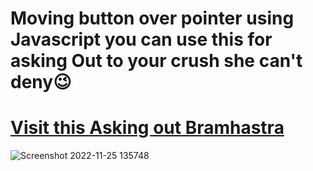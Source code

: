 # **Moving button over pointer using Javascript you can use this for asking Out to your crush she can't deny😉**
# [Visit this Asking out Bramhastra](https://anand-http.github.io/moving-button/)
![Screenshot 2022-11-25 135748](https://user-images.githubusercontent.com/90892063/203935681-24314cd8-f662-482d-88c8-6e4bb8a53700.jpg)
